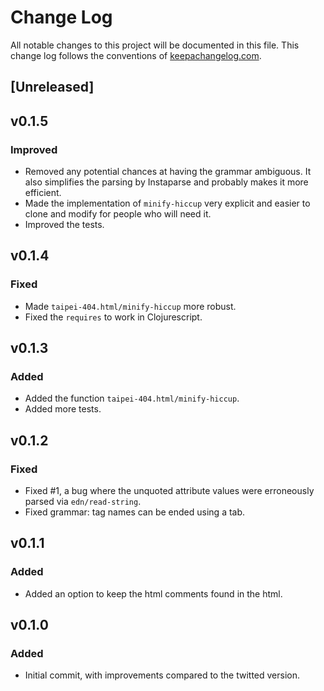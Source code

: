 # Change Log
All notable changes to this project will be documented in this file. This change log follows the conventions of [keepachangelog.com](http://keepachangelog.com/).

## [Unreleased]

## v0.1.5

### Improved

- Removed any potential chances at having the grammar ambiguous.
  It also simplifies the parsing by Instaparse and probably makes it more efficient.
- Made the implementation of `minify-hiccup` very explicit and easier to
  clone and modify for people who will need it.
- Improved the tests.

## v0.1.4

### Fixed

- Made `taipei-404.html/minify-hiccup` more robust.
- Fixed the `requires` to work in Clojurescript.

## v0.1.3

### Added

- Added the function `taipei-404.html/minify-hiccup`.
- Added more tests.

## v0.1.2

### Fixed

- Fixed #1, a bug where the unquoted attribute values were erroneously parsed via `edn/read-string`.
- Fixed grammar: tag names can be ended using a tab.

## v0.1.1

### Added

- Added an option to keep the html comments <!-- xxx --> found in the html.

## v0.1.0

### Added

- Initial commit, with improvements compared to the twitted version.
